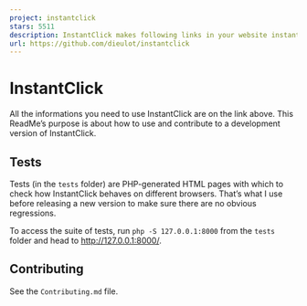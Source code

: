 ```yaml
---
project: instantclick
stars: 5511
description: InstantClick makes following links in your website instant.
url: https://github.com/dieulot/instantclick
---
```


InstantClick
============

All the informations you need to use InstantClick are on the link above. This ReadMe’s purpose is about how to use and contribute to a development version of InstantClick.

Tests
-----

Tests (in the `tests` folder) are PHP-generated HTML pages with which to check how InstantClick behaves on different browsers. That’s what I use before releasing a new version to make sure there are no obvious regressions.

To access the suite of tests, run `php -S 127.0.0.1:8000` from the `tests` folder and head to http://127.0.0.1:8000/.

Contributing
------------

See the `Contributing.md` file.
